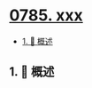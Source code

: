 # [0785. xxx](https://github.com/Tdahuyou/TNotes.leetcode/tree/main/notes/0785.%20xxx)

<!-- region:toc -->

- [1. 📝 概述](#1--概述)

<!-- endregion:toc -->

## 1. 📝 概述
